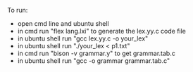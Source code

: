 To run:

- open cmd line and ubuntu shell
- in cmd run "flex lang.lxi" to generate the lex.yy.c code file
- in ubuntu shell run "gcc lex.yy.c -o your_lex"
- in ubuntu shell run "./your_lex < p1.txt"
- in cmd run "bison -v grammar.y" to get grammar.tab.c
- in ubuntu shell run "gcc -o grammar grammar.tab.c"
